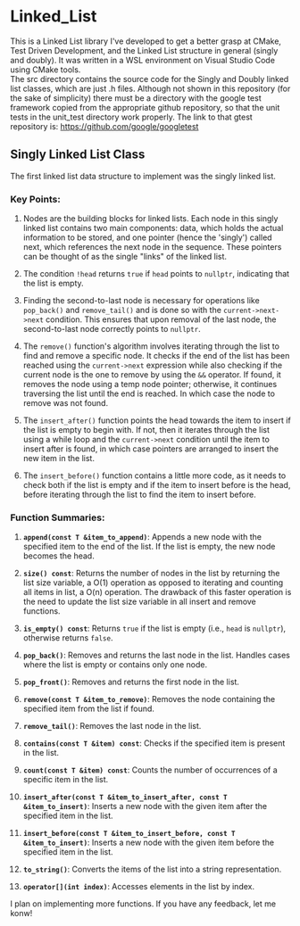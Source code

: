 # Linked_List
This is a Linked List library I've developed to get a better grasp at CMake, Test Driven Development, and the Linked List structure in general (singly and doubly). It was written in a WSL environment on Visual Studio Code using CMake tools. \
The src directory contains the source code for the Singly and Doubly linked list classes, which are just .h files. Although not shown in this repository (for the sake of simplicity) there must be a directory with the google test framework copied from the appropriate github repository, so that the unit tests in the unit_test directory work properly. The link to that gtest repository is: https://github.com/google/googletest

## Singly Linked List Class

The first linked list data structure to implement was the singly linked list.

### Key Points:
1. Nodes are the building blocks for linked lists. Each node in this singly linked list contains two main components: data, which holds the actual information to be stored, and one pointer (hence the 'singly') called next, which references the next node in the sequence. These pointers can be thought of as the single "links" of the linked list.

2. The condition `!head` returns `true` if `head` points to `nullptr`, indicating that the list is empty. 

3. Finding the second-to-last node is necessary for operations like `pop_back()` and `remove_tail()` and is done so with the `current->next->next` condition. This ensures that upon removal of the last node, the second-to-last node correctly points to `nullptr`.

4. The `remove()` function's algorithm involves iterating through the list to find and remove a specific node. It checks if the end of the list has been reached using the `current->next` expression while also checking if the current node is the one to remove by using the `&&` operator. If found, it removes the node using a temp node pointer; otherwise, it continues traversing the list until the end is reached. In which case the node to remove was not found.

5. The `insert_after()` function points the head towards the item to insert if the list is empty to begin with. If not, then it iterates through the list using a while loop and the `current->next` condition until the item to insert after is found, in which case pointers are arranged to insert the new item in the list. 

6. The  `insert_before()` function contains a little more code, as it needs to check both if the list is empty and if the item to insert before is the head, before iterating through the list to find the item to insert before. 

### Function Summaries:

1. **`append(const T &item_to_append)`**: Appends a new node with the specified item to the end of the list. If the list is empty, the new node becomes the head.

2. **`size() const`**: Returns the number of nodes in the list by returning the list size variable, a O(1) operation as opposed to iterating and counting all items in list, a O(n) operation. The drawback of this faster operation is the need to update the list size variable in all insert and remove functions.

3. **`is_empty() const`**: Returns `true` if the list is empty (i.e., `head` is `nullptr`), otherwise returns `false`.

4. **`pop_back()`**: Removes and returns the last node in the list. Handles cases where the list is empty or contains only one node.

5. **`pop_front()`**: Removes and returns the first node in the list.

6. **`remove(const T &item_to_remove)`**: Removes the node containing the specified item from the list if found.

7. **`remove_tail()`**: Removes the last node in the list.

8. **`contains(const T &item) const`**: Checks if the specified item is present in the list.

9. **`count(const T &item) const`**: Counts the number of occurrences of a specific item in the list.

10. **`insert_after(const T &item_to_insert_after, const T &item_to_insert)`**: Inserts a new node with the given item after the specified item in the list.

11. **`insert_before(const T &item_to_insert_before, const T &item_to_insert)`**: Inserts a new node with the given item before the specified item in the list.

12. **`to_string()`**: Converts the items of the list into a string representation.

13. **`operator[](int index)`**: Accesses elements in the list by index.

I plan on implementing more functions. If you have any feedback, let me konw!